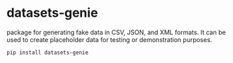 # datasets-genie

package for generating fake data in CSV, JSON, and XML formats. It can be used to create placeholder data for testing or demonstration purposes.

```
pip install datasets-genie
```

